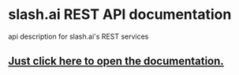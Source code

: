 # slash.ai REST API documentation
api description for slash.ai's REST services

## [Just click here to open the documentation.](http://editor.swagger.io/#/?import=https://raw.githubusercontent.com/slashai/apidoc/master/swagger.yml "slash.ai api documentation")
